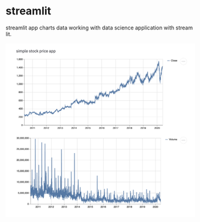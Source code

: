 # streamlit
streamlit app charts data
 working with data science application with stream lit.
 <br>
 <br>
 <img src = "https://github.com/kilik42/streamlit/blob/main/demo.png" alt="image of dashboard">
 
